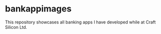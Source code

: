 # bankappimages
This repository showcases all banking apps I have developed while at Craft Silicon Ltd.
